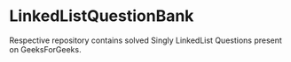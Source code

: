 # LinkedListQuestionBank

Respective repository contains solved Singly LinkedList Questions present on GeeksForGeeks.  
